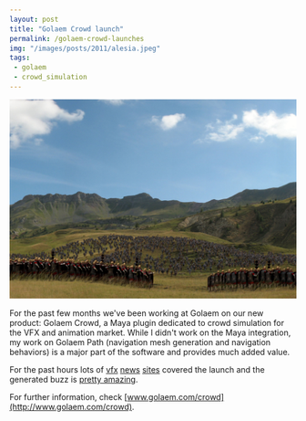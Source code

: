 ```yaml
---
layout: post
title: "Golaem Crowd launch"
permalink: /golaem-crowd-launches
img: "/images/posts/2011/alesia.jpeg"
tags:
 - golaem
 - crowd_simulation
---
```


![Golaem Crowd](/images/posts/2011/alesia.jpeg)

For the past few months we've been working at Golaem on our new product: Golaem Crowd, a Maya plugin dedicated to crowd simulation for the VFX and animation market. While I didn't work on the Maya integration, my work on Golaem Path (navigation mesh generation and navigation behaviors) is a major part of the software and provides much added value.

For the past hours lots of [vfx](http://www.vizworld.com/2011/04/golaem-launches-golaem-crowd-fmx/) [news](http://www.cgrecord.net/2011/04/golaem-crowd-for-autodesk-maya-released.html) [sites](http://www.cgchannel.com/2011/04/golaem-launches-new-high-end-crowd-simulator/) covered the launch and the generated buzz is [pretty amazing](http://twitter.com/#!/search/golaem%20crowd).

For further information, check [www.golaem.com/crowd](http://www.golaem.com/crowd).